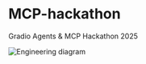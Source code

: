 # MCP-hackathon
Gradio Agents &amp; MCP Hackathon 2025

![Engineering diagram](https://github.com/gperdrizet/MCP-hackathon/assets/engineering_diagram.jpg "engineering diagram")